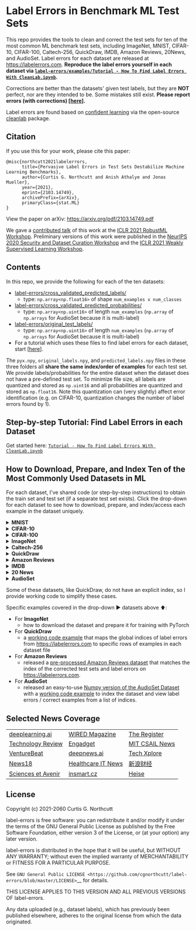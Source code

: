 # Label Errors in Benchmark ML Test Sets

This repo provides the tools to clean and correct the test sets for ten of the most common ML benchmark test sets, including ImageNet, MNIST, CIFAR-10, CIFAR-100, Caltech-256, QuickDraw, IMDB, Amazon Reviews, 20News, and AudioSet. Label errors for each dataset are released at https://labelerrors.com. **Reproduce the label errors yourself in each dataset via [`label-errors/examples/Tutorial - How To Find Label Errors With CleanLab.ipynb`](https://github.com/cgnorthcutt/label-errors/blob/main/examples/Tutorial%20-%20How%20To%20Find%20Label%20Errors%20With%20CleanLab.ipynb).**

Corrections are better than the datasets' given test labels, but they are **NOT** perfect, nor are they intended to be. Some mistakes still exist. **Please report errors (with corrections) [[here](https://github.com/cgnorthcutt/label-errors/discussions/4)].**

Label errors are found based on [confident learning](https://l7.curtisnorthcutt.com/confident-learning) via the open-source [cleanlab](https://github.com/cgnorthcutt/cleanlab) package. 

## Citation

If you use this for your work, please cite this paper:

```
@misc{northcutt2021labelerrors,
      title={Pervasive Label Errors in Test Sets Destabilize Machine Learning Benchmarks}, 
      author={Curtis G. Northcutt and Anish Athalye and Jonas Mueller},
      year={2021},
      eprint={2103.14749},
      archivePrefix={arXiv},
      primaryClass={stat.ML}
}
```

View the paper on arXiv: https://arxiv.org/pdf/2103.14749.pdf

We gave a [contributed talk](https://sites.google.com/connect.hku.hk/robustml-2021/accepted-papers/paper-050) of this work at the [ICLR 2021 RobustML Workshop](https://sites.google.com/connect.hku.hk/robustml-2021/home). Preliminary versions of this work were published in the [NeurIPS 2020 Security and Dataset Curation Workshop](http://securedata.lol/camera_ready/28.pdf) and the [ICLR 2021 Weakly Supervised Learning Workshop](https://weasul.github.io/papers/27.pdf).


## Contents

In this repo, we provide the following for each of the ten datasets:
* [label-errors/cross_validated_predicted_labels/](https://github.com/cgnorthcutt/label-errors/tree/main/cross_validated_predicted_labels)
  - type: `np.array<np.float16>` of shape `num_examples x num_classes`
* [label-errors/cross_validated_predicted_probabilities/](https://github.com/cgnorthcutt/label-errors/tree/main/cross_validated_predicted_probabilities)
  - type: `np.array<np.uint16>` of length `num_examples` (`np.array` of `np.arrays` for AudioSet because it is multi-label)
* [label-errors/original_test_labels/](https://github.com/cgnorthcutt/label-errors/tree/main/original_test_labels)
  - type: `np.array<np.uint16>` of length `num_examples` (`np.array` of `np.arrays` for AudioSet because it is multi-label)
* For a tutorial which uses these files to find label errors for each dataset, start [[here](https://github.com/cgnorthcutt/label-errors/blob/main/examples/Tutorial%20-%20How%20To%20Find%20Label%20Errors%20With%20CleanLab.ipynb)].

The `pyx.npy`, `original_labels.npy`, and `predicted_labels.npy` files in these three folders all **share the same index/order of examples** for each test set. We provide labels/probabilities for the entire dataset when the dataset does not have a pre-defined test set. To minimize file size, all labels are quantized and stored as `np.uint16` and all probabilities are quantized and stored as `np.float16`. Note this quantization can (very slightly) affect error identification (e.g. on CIFAR-10, quantization changes the number of label errors found by 1).

## Step-by-step Tutorial: Find Label Errors in each Dataset

Get started here: [`Tutorial - How To Find Label Errors With CleanLab.ipynb`](https://github.com/cgnorthcutt/label-errors/blob/main/examples/Tutorial%20-%20How%20To%20Find%20Label%20Errors%20With%20CleanLab.ipynb)


## How to Download, Prepare, and Index Ten of the Most Commonly Used Datasets in ML

For each dataset, I've shared code (or step-by-step instructions) to obtain the train set and test set (if a separate test set exists). Click the drop-down for each dataset to see how to download, prepare, and index/access each example in the dataset uniquely.

<details><summary><b>MNIST</b></summary>
<p>

### How to obtain/prepare the dataset


```python
from torchvision import datasets
data_dir = PATH_TO_STORE_THE_DATASET
# Obtain the test set (what we correct in this repo)
test_data = datasets.MNIST(data_dir, train=False, download=True).test_labels.numpy()
test_labels = datasets.MNIST(data_dir, train=False, download=True).test_labels.numpy()
# We don't provide corrected train sets, but if interested, here is how to obtain the train set.
train_data = datasets.MNIST(data_dir, train=True, download=True).test_data.numpy()
train_labels = datasets.MNIST(data_dir, train=True, download=True).test_data.numpy()
```



</p>
</details>
<details><summary><b>CIFAR-10</b></summary>
<p>

### How to obtain/prepare the dataset

```python
import keras as keras
from keras.datasets import cifar10
# Obtain the test set (what we correct in this repo)
_, (test_data, test_labels) = cifar10.load_data()
# We don't provide corrected train sets, but if interested, here is how to obtain the train set.
(train_data, train_labels), _ = cifar10.load_data()
```

</p>
</details>
<details><summary><b>CIFAR-100</b></summary>
<p>

### How to obtain/prepare the dataset

```python
import keras as keras
from keras.datasets import cifar100
# Obtain the test set (what we correct in this repo)
_, (test_data, test_labels) = cifar100.load_data()
# We don't provide corrected train sets, but if interested, here is how to obtain the train set.
(train_data, train_labels), _ = cifar100.load_data()
```

</p>
</details>
<details><summary><b>ImageNet</b></summary>
<p>


### How to obtain the dataset

You can download the ImageNet validation set (what we correct in this repo), using this link:

https://image-net.org/data/ILSVRC/2012/ILSVRC2012_img_val.tar

Or from the terminal:

```bash
wget https://image-net.org/data/ILSVRC/2012/ILSVRC2012_img_val.tar
```

We do not correct the train set, but if the train set is obtained similarly, using this link:

https://image-net.org/data/ILSVRC/2012/ILSVRC2012_img_train.tar

If any of the above links stop working, go here: https://image-net.org/challenges/LSVRC/2012/2012-downloads.php
Create an account, and download the datasets directly from the site. **Be sure to download the 2012 version** of the dataset!


### How to prepare the dataset

Source of these instructions (copied below): https://github.com/soumith/imagenet-multiGPU.torch#data-processing

These instructions prepare the ImageNet dataset for the PyTorch dataloader using the convention: SubFolderName == ClassName.
So, for example: if you have classes {cat,dog}, cat images go into the folder dataset/cat and dog images go into dataset/dog

The training images for imagenet are already in appropriate subfolders (like n07579787, n07880968).
**You need to get the validation groundtruth and move the validation images into appropriate subfolders.**
To do this, download ILSVRC2012_img_train.tar ILSVRC2012_img_val.tar and use the following commands:
```bash
# extract train data -- SKIP THIS IF YOU WANT, WE ONLY CORRECT THE VALIDATION SET 
mkdir train && mv ILSVRC2012_img_train.tar train/ && cd train
tar -xvf ILSVRC2012_img_train.tar && rm -f ILSVRC2012_img_train.tar
find . -name "*.tar" | while read NAME ; do mkdir -p "${NAME%.tar}"; tar -xvf "${NAME}" -C "${NAME%.tar}"; rm -f "${NAME}"; done
# extract validation data -- (what we correct in this repo)
cd ../ && mkdir val && mv ILSVRC2012_img_val.tar val/ && cd val && tar -xvf ILSVRC2012_img_val.tar
wget -qO- https://raw.githubusercontent.com/soumith/imagenetloader.torch/master/valprep.sh | bash
```

If your imagenet dataset is on HDD or a slow SSD, run this command to resize all the images such that the smaller dimension is 256 and the aspect ratio is intact.
This helps with loading the data from disk faster.
```bash
find . -name "*.JPEG" | xargs -I {} convert {} -resize "256^>" {}
```


</p>
</details>
<details><summary><b>Caltech-256</b></summary>
<p>

### How to obtain/prepare the dataset

You can download the Caltech-256 dataset using this link:

http://www.vision.caltech.edu/Image_Datasets/Caltech256/256_ObjectCategories.tar

To extract the images, via terminal:

```bash
tar -xvf 256_ObjectCategories.tar
```

There is no specified test set, so we correct the entire dataset.

</p>
</details>
<details><summary><b>QuickDraw</b></summary>
<p>

### How to obtain/prepare the dataset

We use the numpy bitmap representation of the Google QuickDraw dataset. Download it here:

https://console.cloud.google.com/storage/browser/quickdraw_dataset/full/numpy_bitmap?pli=1

The dataset is also available on Kaggle, here: https://www.kaggle.com/drbeane/quickdraw-np

Please download the dataset into a folder called `quickdraw/numpy_bitmap/`.

## Example: Map global index of label errors to their local indices in the numpy bitmap files

```python
import os
import numpy as np

# !!!CHANGE THIS TO YOUR DIRECTORY WHERE YOU DOWNLOADED THE NUMPY BITMAPS
QUICKDRAW_NUMPY_BITMAP_DIR = '/datasets/datasets/quickdraw/numpy_bitmap/'

# !!!CHANGE THESE TO WHERE YOU CLONE https://github.com/cgnorthcutt/label-errors
# Load predictions and indices of label errors
pred = np.load('/datasets/cgn/pyx/quickdraw/pred__epochs_20.npy')
le_idx = np.load('/datasets/cgn/pyx/quickdraw/label_errors_idx__epochs_20.npy')

display_predicted_label = False  # Set to true to print the predicted label.

def fetch_class_counts(numpy_bitmap_dir):
    # Load class counts for QuickDraw dataset.
    class_counts = []
    for i, f in enumerate(sorted(os.listdir(numpy_bitmap_dir))):
        loc = os.path.join(numpy_bitmap_dir, f)
        with open(loc, 'rb') as rf:
            line = rf.readline()
            cnt = int(line.split(b'(')[1].split(b',')[0])
            class_counts.append(cnt)
    print('Total number of examples in QuickDraw npy files: {:,}'.format(
        sum(class_counts)))
    assert sum(class_counts) == 50426266
    return class_counts

# Get the number of examples in each class/file based on the numpy bitmap files.
class_counts = fetch_class_counts(QUICKDRAW_NUMPY_BITMAP_DIR)
# We'll use the cumulative sum of the class counts to map the 
#    global index to index in each file.

counts_cumsum = np.cumsum(class_counts)

# Get the list of all class names sorted corresponding to their numerical label
# make sure you sort the filenames using sorted!
label2name = [z[:-4] for z in sorted(os.listdir(QUICKDRAW_NUMPY_BITMAP_DIR))]


# Let's look at an example from the label errors site.
# https://labelerrors.com/static/quickdraw/44601012.png


# !!!CHANGE THIS TO THE ID OF ANY QUICKDRAW ERROR ON https://labelerrors.com
# You can find the id by right-clicking the image, and copying the image url
idx = 44601012
# The true class of this image is 'angel', i.e., class 7
# The given class of this image is 'triangle', i.e., class 324
if idx >= counts_cumsum[-1]:
    raise ValueError('index {} must be smaller than size of dataset {}.'.format(
        idx, counts_cumsum[-1]))

# !!!The next 5 lines of code are IMPORTANT.
# Here's how you map the global index (idx) to the local index within each file.
given_label = np.argmax(counts_cumsum > idx)
if given_label > 0:
    # local index = global index - the cumulative items in the previous classes
    local_idx = idx - counts_cumsum[given_label - 1]
else:
    # Its class 0, in the first npy file, so the local index == global index
    local_idx = idx

# Check the given label matches the corresponding class name
print('\nQuickdraw Given label: {} (label id: {})'.format(
    label2name[given_label], given_label))
if display_predicted_label:
    print('Pred label: {} (label id: {})'.format(
        label2name[pred[idx]], pred[idx]))

# Visualize the example
from matplotlib import pyplot as plt
plt.imshow(
    256 - np.load(QUICKDRAW_NUMPY_BITMAP_DIR + '{}.npy'.format(
        label2name[given_label]),
    )[local_idx].reshape(28, 28),
    interpolation='nearest',
    cmap='gray',
)
plt.show()
print('^ should match https://labelerrors.com/static/quickdraw/44601012.png')
```
If this example does not work for you, please let us know [[here](https://github.com/cgnorthcutt/label-errors/issues)].

</p>
</details>
<details><summary><b>Amazon Reviews</b></summary>
<p>

### How to obtain/prepare the dataset

Download [[this pre-prepared release of the Amazon5core Reviews dataset](https://github.com/cgnorthcutt/label-errors/releases/tag/amazon-reviews-dataset)].

This dataset has been prepared for you already so that the indices of the label errors will match the dataset.

### We performed the following preprocessing before training with this dataset:

```bash
# Preprocess the amazon 5 core data by running this
cat amazon5core.txt | sed -e "s/\([.\!?,'/()]\)/ \1 /g" | tr "[:upper:]" "[:lower:]" > amazon5core.preprocessed.txt
```

### Examples finding label errors.

Examples are available in the [[`cleanlab/examples/amazon_reviews_dataset`](https://github.com/cgnorthcutt/cleanlab/tree/master/examples/amazon_reviews_dataset)] module.

</p>
</details>
<details><summary><b>IMDB</b></summary>
<p>

### How to obtain/prepare the dataset

[Download](https://ai.stanford.edu/~amaas/data/sentiment/aclImdb_v1.tar.gz) the dataset from: https://ai.stanford.edu/~amaas/data/sentiment/

Extract `aclImdb_v1.tar.gz`, i.e. in your terminal, run: `tar -xzvf aclImdb_v1.tar.gz` 

To prepare both the train and test sets:

```python
import os
import numpy as np
import json

# !!!CHANGE THIS TO THE LOCATION WHERE YOU EXTRACTED THE IMDB DATASET
data_dir = "/datasets/datasets/imdb/"

# This stores the order we walk through the files in the dataset
walk_order = {}
# We don't deal with train set indices, so any order is fine for the train set.
walk_order['train'] = [d + z for d in ["neg/", "pos/"] \
                       for z in os.listdir(data_dir + 'train/' + d)]
# Test set walk order needs to match our order to map errors correctly.
with open("../resources/imdb_test_set_index_to_filename.json", 'r') as rf:
    walk_order['test'] = json.load(rf)

# This text dict stores the text data with keys ['train', 'test']
text = {}
# Read in text data for IMDB
for dataset in ['train', 'test']:
    text[dataset] = []
    dataset_dir = data_dir + dataset + '/'
    for i, fn in enumerate(walk_order[dataset]):
        with open(dataset_dir + fn, 'r') as rf:
            text[dataset].append(rf.read())

# The given labels for both train and test set are the same.
labels = np.concatenate([np.zeros(12500), np.ones(12500)]).astype(int)
```

Now you should be able to access the test set labels via `labels['test']`. The indices should match the indices of the label errors we provide.

</p>
</details>
<details><summary><b>20 News</b></summary>
<p>

### How to obtain/prepare the dataset

```python
from sklearn.datasets import fetch_20newsgroups
train_data = fetch_20newsgroups(subset='train')
test_data = fetch_20newsgroups(subset='test')
```

Both `train_data` and `test_data` are dicts with keys:

`['data', 'filenames', 'target_names', 'target', 'DESCR']`

The indices of `test_data['data']` and `test_data['target']` should match the indices of the label errors we provide.

</p>
</details>
<details><summary><b>AudioSet</b></summary>
<p>

### How to obtain/prepare the dataset

AudioSet provides an `eval` test set and pre-computed training features (128-length 8-bit quantized embeddings for every 1 second of audio, and each audio clip is 10 seconds, resulting in a 128x10 matrix representation). The original dataset embeddings are available [here](https://research.google.com/audioset/download.html), but they are formatted as tfrecords. For your convenience, we preprocessed and released a Numpy version of the AudioSet Dataset formatted using only numpy matrices and python lists. **Download the dataset here**: https://github.com/cgnorthcutt/label-errors/releases/tag/numpy-audioset-dataset. 

Details about the [Numpy AudioSet dataset](https://github.com/cgnorthcutt/label-errors/releases/tag/numpy-audioset-dataset) (how we processed the original AudioSet dataset and what files are contained in the dataset) are available in the release.

Your AudioSet file structure should look like this *(**click the files you're missing to download them**)*:

audioset/  
│── audioset_v1_embeddings/ ---> *Download from https://research.google.com/audioset/download.html*  
│   │── [balanced_train_segments.csv](http://storage.googleapis.com/us_audioset/youtube_corpus/v1/csv/balanced_train_segments.csv)   
│   │── bal_train  *(optional - tfrecords version of embeddings)*   
│   │── eval  *(optional - tfrecords version of embeddings)*  
│   │── [eval_segments.csv](http://storage.googleapis.com/us_audioset/youtube_corpus/v1/csv/eval_segments.csv)  
│   │── [unbalanced_train_segments.csv](http://storage.googleapis.com/us_audioset/youtube_corpus/v1/csv/unbalanced_train_segments.csv)  
│   '── unbal_train  *(optional - tfrecords version of embeddings)*  
│── [class_labels_indices.csv](http://storage.googleapis.com/us_audioset/youtube_corpus/v1/csv/class_labels_indices.csv)  
│──  preprocessed/ ---> *Download here: https://github.com/cgnorthcutt/label-errors/releases/tag/numpy-audioset-dataset.*  
│   │── bal_train_features.p  
│   │── bal_train_labels.p  
│   │── bal_train_video_ids.p  
│   │── eval_features.p  
│   │── eval_labels.p  
│   │── eval_video_ids.p  
│   │── unbal_train_features.p  
│   │── unbal_train_labels.p  
│   '── unbal_train_video_ids.p  

## View label errors (map indices) into AudioSet Test set

```python
import numpy as np
from sklearn.preprocessing import MultiLabelBinarizer
import pandas as pd

#!!! CHANGE THIS TO YOUR AUDIOSET MAIN DIRECTORY
audioset_main_dir = "/datasets/datasets/audioset/"

def row2url(d):
    '''Converts a dict-like object to a youtube URL.'''
    if type(d) == pd.DataFrame:
        return "http://youtu.be/{vid}?start={s}&end={e}".format(
            vid = d['# YTID'].iloc[0],
            s = int(d['start_seconds'].iloc[0]),
            e = int(d['end_seconds'].iloc[0]),
        )
    else:
        return "http://youtu.be/{vid}?start={s}&end={e}".format(
            vid = d['# YTID'],
            s = int(d['start_seconds']),
            e = int(d['end_seconds']),
        )
# Information about the given (potentially noisy) test labels.
test_label_info = pd.read_csv(
    audioset_main_dir + "audioset_v1_embeddings/eval_segments.csv", 
    header=2, delimiter=", ", engine='python', )
# Read in the labels that are now easily accessible from the pickle files.
labels = np.load(audioset_main_dir + "preprocessed/eval_labels.p", allow_pickle=True)
test_video_ids = np.load(audioset_main_dir + "preprocessed/eval_video_ids.p", allow_pickle=True)
labels_one_hot = MultiLabelBinarizer().fit_transform(labels)
# Get human-readable class name mapping
# label_df = pd.read_csv("/media/ssd/datasets/datasets/audioset/class_labels_indices.csv")
label_df = pd.read_csv(audioset_main_dir + "class_labels_indices.csv")
label2mid = list(label_df["mid"].values)
label2name = list(label_df["display_name"].values)
num_unique_labels = len(set([zz for z in labels for zz in z]))
# Convert list of labels for each test example to human-readable class names
# lol = list of labels, because the AudioSet test set is multi-label
y_test_lol = [[label2name[z] \
                for z in np.arange(num_unique_labels)[p.astype(bool)]] \
                for p in labels_one_hot]
# Take a look at the first few label error indices/predictions we provide
label_errors_idx = np.array([11536,  2744,  3324])
predicted_labels = dict(zip(label_errors_idx, [['Wind instrument, woodwind instrument', 'Bagpipes'], ['Singing', 'Music', 'Folk music', 'Middle Eastern music'], ['Music']]))
for idx in label_errors_idx:
    row = test_label_info[test_label_info["# YTID"] == test_video_ids[0]]
    print('\nIndex of test/eval example:', idx)
    print('YouTube URL:', row2url(row))
    print('Given Labels:', y_test_lol[idx])
    print('Pred/Guessed Labels:', predicted_labels[idx])
```

</p>
</details>



Some of these datasets, like QuickDraw, do not have an explicit index, so I provide working code to simplify these cases.

Specific examples covered in the drop-down ▶ datasets above ⬆️:
* For **ImageNet**
  - how to download the dataset and prepare it for training with PyTorch
* For **QuickDraw**
  - a [working code example](https://github.com/cgnorthcutt/label-errors/blob/main/examples/quickdraw_example_index_the_dataset_files.py) that maps the global indices of label errors from https://labelerrors.com to specific rows of examples in each dataset file
* For **Amazon Reviews**
  - released a [pre-processed Amazon Reviews dataset](https://github.com/cgnorthcutt/label-errors/releases/tag/amazon-reviews-dataset) that matches the index of the corrected test sets and label errors on https://labelerrors.com.
* For **AudioSet**
  - released an easy-to-use [Numpy version of the AudioSet Dataset](https://github.com/cgnorthcutt/label-errors/releases/tag/numpy-audioset-dataset) with a [working code example](https://github.com/cgnorthcutt/label-errors/blob/main/examples/audioset_example_how_to_index_data_and_labels.py) to index the dataset and view label errors / correct examples from a list of indices.



## Selected News Coverage

| | | |
|-|-|-|
| [deeplearning.ai](https://www.deeplearning.ai/the-batch/issue-87/#h-news) | [WIRED Magazine](https://www.wired.com/story/foundations-ai-riddled-errors/) | [The Register](https://www.theregister.com/2021/04/01/mit_ai_accuracy/) | 
| [Technology Review](https://www.technologyreview.com/2021/04/01/1021619/ai-data-errors-warp-machine-learning-progress/) | [Engadget](https://www.engadget.com/mit-datasets-ai-machine-learning-label-errors-040042574.html) | [MIT CSAIL News](https://www.csail.mit.edu/news/major-ml-datasets-have-tens-thousands-errors) |
| [VentureBeat](https://venturebeat.com/2021/03/28/mit-study-finds-systematic-labeling-errors-in-popular-ai-benchmark-datasets/) | [deepnews.ai](https://www.deepnews.ai/big-ais-made-with-the-help-of-bad-data/) | [Tech Xplore](https://techxplore.com/news/2021-03-major-machine-datasets-tens-thousands.html) |
| [News18](https://www.news18.com/news/tech/ai-is-getting-a-few-things-wrong-because-humans-may-have-incorrectly-labeled-a-bunch-of-images-3587147.html) | [Healthcare IT News](https://www.healthcareitnews.com/news/label-errors-abound-most-common-ai-test-sets) | [新浪财经](https://finance.sina.com.cn/tech/2021-03-31/doc-ikmyaawa2650724.shtml) |
| [Sciences et Avenir](https://www.sciencesetavenir.fr/high-tech/intelligence-artificielle/les-bases-erronees-de-l-intelligence-artificielle_153254) | [insmart.cz](https://insmart.cz/co-kdyz-se-umela-inteligence-nauci-hlouposti-mit/) | [Heise](https://www.heise.de/news/KI-Studie-findet-viele-falsche-Beschreibungen-in-Machine-Learning-Datensaetzen-6000541.html) |

<!-- * [deeplearning.ai](https://www.deeplearning.ai/the-batch/issue-87/#h-news)
* [The Register](https://www.theregister.com/2021/04/01/mit_ai_accuracy/)
* [WIRED Magazine](https://www.wired.com/story/foundations-ai-riddled-errors/)
* [Technology Review](https://www.technologyreview.com/2021/04/01/1021619/ai-data-errors-warp-machine-learning-progress/)
* [Engadget](https://www.engadget.com/mit-datasets-ai-machine-learning-label-errors-040042574.html)
* [MIT CSAIL News](https://www.csail.mit.edu/news/major-ml-datasets-have-tens-thousands-errors)
* [VentureBeat](https://venturebeat.com/2021/03/28/mit-study-finds-systematic-labeling-errors-in-popular-ai-benchmark-datasets/)
* [deepnews.ai](https://www.deepnews.ai/big-ais-made-with-the-help-of-bad-data/)
* [Tech Xplore](https://techxplore.com/news/2021-03-major-machine-datasets-tens-thousands.html)
* [News18](https://www.news18.com/news/tech/ai-is-getting-a-few-things-wrong-because-humans-may-have-incorrectly-labeled-a-bunch-of-images-3587147.html)
* [Healthcare IT News](https://www.healthcareitnews.com/news/label-errors-abound-most-common-ai-test-sets) -->


## License

Copyright (c) 2021-2060 Curtis G. Northcutt

label-errors is free software: you can redistribute it and/or modify it under the terms of the GNU General Public License as published by the Free Software Foundation, either version 3 of the License, or (at your option) any later version.

label-errors is distributed in the hope that it will be useful, but WITHOUT ANY WARRANTY; without even the implied warranty of MERCHANTABILITY or FITNESS FOR A PARTICULAR PURPOSE.  

See `GNU General Public LICENSE <https://github.com/cgnorthcutt/label-errors/blob/master/LICENSE>`__ for details.

THIS LICENSE APPLIES TO THIS VERSION AND ALL PREVIOUS VERSIONS OF label-errors.

Any data uploaded (e.g., dataset labels), which has previously been published elsewhere, adheres to the original license from which the data originated.
